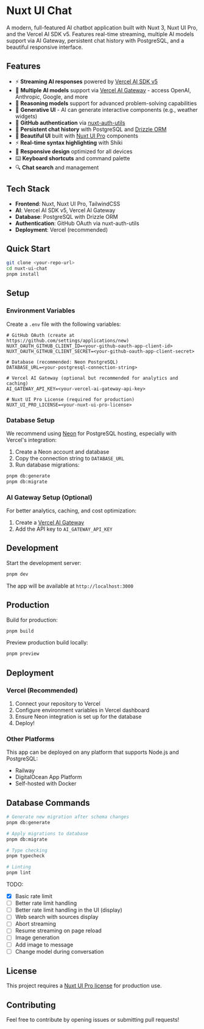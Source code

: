 # Nuxt UI Chat

A modern, full-featured AI chatbot application built with Nuxt 3, Nuxt UI Pro, and the Vercel AI SDK v5. Features real-time streaming, multiple AI models support via AI Gateway, persistent chat history with PostgreSQL, and a beautiful responsive interface.

## Features

- ⚡️ **Streaming AI responses** powered by [Vercel AI SDK v5](https://ai-sdk.dev)
- 🤖 **Multiple AI models** support via [Vercel AI Gateway](https://vercel.com/docs/ai-gateway) - access OpenAI, Anthropic, Google, and more
- 🧠 **Reasoning models** support for advanced problem-solving capabilities
- 🧩 **Generative UI** - AI can generate interactive components (e.g., weather widgets)
- 🔐 **GitHub authentication** via [nuxt-auth-utils](https://github.com/atinux/nuxt-auth-utils)
- 💾 **Persistent chat history** with PostgreSQL and [Drizzle ORM](https://orm.drizzle.team)
- 🎨 **Beautiful UI** built with [Nuxt UI Pro](https://ui.nuxt.com/pro) components
- ⚡ **Real-time syntax highlighting** with Shiki
- 📱 **Responsive design** optimized for all devices
- ⌨️ **Keyboard shortcuts** and command palette
- 🔍 **Chat search** and management

## Tech Stack

- **Frontend**: Nuxt, Nuxt UI Pro, TailwindCSS
- **AI**: Vercel AI SDK v5, Vercel AI Gateway
- **Database**: PostgreSQL with Drizzle ORM
- **Authentication**: GitHub OAuth via nuxt-auth-utils
- **Deployment**: Vercel (recommended)

## Quick Start

```bash
git clone <your-repo-url>
cd nuxt-ui-chat
pnpm install
```

## Setup

### Environment Variables

Create a `.env` file with the following variables:

```env
# GitHub OAuth (create at https://github.com/settings/applications/new)
NUXT_OAUTH_GITHUB_CLIENT_ID=<your-github-oauth-app-client-id>
NUXT_OAUTH_GITHUB_CLIENT_SECRET=<your-github-oauth-app-client-secret>

# Database (recommended: Neon PostgreSQL)
DATABASE_URL=<your-postgresql-connection-string>

# Vercel AI Gateway (optional but recommended for analytics and caching)
AI_GATEWAY_API_KEY=<your-vercel-ai-gateway-api-key>

# Nuxt UI Pro License (required for production)
NUXT_UI_PRO_LICENSE=<your-nuxt-ui-pro-license>
```

### Database Setup

We recommend using [Neon](https://neon.tech) for PostgreSQL hosting, especially with Vercel's integration:

1. Create a Neon account and database
2. Copy the connection string to `DATABASE_URL`
3. Run database migrations:

```bash
pnpm db:generate
pnpm db:migrate
```

### AI Gateway Setup (Optional)

For better analytics, caching, and cost optimization:

1. Create a [Vercel AI Gateway](https://ai-sdk.dev/docs/ai-gateway)
2. Add the API key to `AI_GATEWAY_API_KEY`

## Development

Start the development server:

```bash
pnpm dev
```

The app will be available at `http://localhost:3000`

## Production

Build for production:

```bash
pnpm build
```

Preview production build locally:

```bash
pnpm preview
```

## Deployment

### Vercel (Recommended)

1. Connect your repository to Vercel
2. Configure environment variables in Vercel dashboard
3. Ensure Neon integration is set up for the database
4. Deploy!

### Other Platforms

This app can be deployed on any platform that supports Node.js and PostgreSQL:

- Railway
- DigitalOcean App Platform
- Self-hosted with Docker

## Database Commands

```bash
# Generate new migration after schema changes
pnpm db:generate

# Apply migrations to database
pnpm db:migrate

# Type checking
pnpm typecheck

# Linting
pnpm lint
```

TODO:
- [x] Basic rate limit
- [ ] Better rate limit handling
- [ ] Better rate limit handling in the UI (display)
- [ ] Web search with sources display
- [ ] Abort streaming
- [ ] Resume streaming on page reload
- [ ] Image generation
- [ ] Add image to message
- [ ] Change model during conversation

## License

This project requires a [Nuxt UI Pro license](https://ui.nuxt.com/pro) for production use.

## Contributing

Feel free to contribute by opening issues or submitting pull requests!
